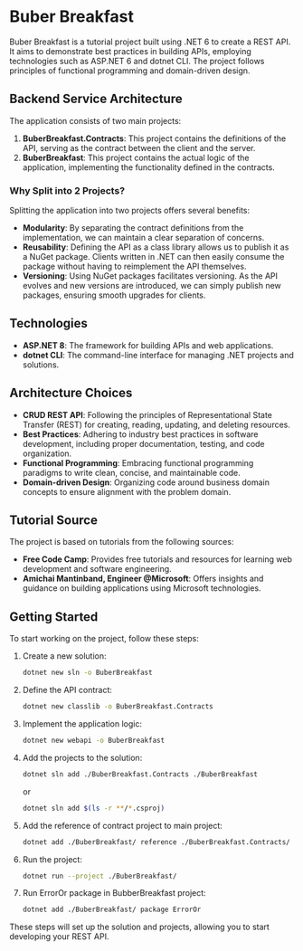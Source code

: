# Buber Breakfast

Buber Breakfast is a tutorial project built using .NET 6 to create a REST API. It aims to demonstrate best practices in building APIs, employing technologies such as ASP.NET 6 and dotnet CLI. The project follows principles of functional programming and domain-driven design.

## Backend Service Architecture

The application consists of two main projects:

1. **BuberBreakfast.Contracts**: This project contains the definitions of the API, serving as the contract between the client and the server.
2. **BuberBreakfast**: This project contains the actual logic of the application, implementing the functionality defined in the contracts.

### Why Split into 2 Projects?

Splitting the application into two projects offers several benefits:

- **Modularity**: By separating the contract definitions from the implementation, we can maintain a clear separation of concerns.
- **Reusability**: Defining the API as a class library allows us to publish it as a NuGet package. Clients written in .NET can then easily consume the package without having to reimplement the API themselves.
- **Versioning**: Using NuGet packages facilitates versioning. As the API evolves and new versions are introduced, we can simply publish new packages, ensuring smooth upgrades for clients.

## Technologies

- **ASP.NET 8**: The framework for building APIs and web applications.
- **dotnet CLI**: The command-line interface for managing .NET projects and solutions.

## Architecture Choices

- **CRUD REST API**: Following the principles of Representational State Transfer (REST) for creating, reading, updating, and deleting resources.
- **Best Practices**: Adhering to industry best practices in software development, including proper documentation, testing, and code organization.
- **Functional Programming**: Embracing functional programming paradigms to write clean, concise, and maintainable code.
- **Domain-driven Design**: Organizing code around business domain concepts to ensure alignment with the problem domain.

## Tutorial Source

The project is based on tutorials from the following sources:

- **Free Code Camp**: Provides free tutorials and resources for learning web development and software engineering.
- **Amichai Mantinband, Engineer @Microsoft**: Offers insights and guidance on building applications using Microsoft technologies.

## Getting Started

To start working on the project, follow these steps:

1. Create a new solution:
   ```bash
   dotnet new sln -o BuberBreakfast
   ```

2. Define the API contract:
   ```bash
   dotnet new classlib -o BuberBreakfast.Contracts
   ```

3. Implement the application logic:
   ```bash
   dotnet new webapi -o BuberBreakfast
   ```

4. Add the projects to the solution:
   ```bash
   dotnet sln add ./BuberBreakfast.Contracts ./BuberBreakfast
   ```
   or
   ```bash
   dotnet sln add $(ls -r **/*.csproj)
   ```

5. Add the reference of contract project to main project:
   ```bash
   dotnet add ./BuberBreakfast/ reference ./BuberBreakfast.Contracts/
   ```

5. Run the project:
   ```bash
   dotnet run --project ./BuberBreakfast/
   ```
   
5. Run ErrorOr package in BubberBreakfast project:
   ```bash
   dotnet add ./BuberBreakfast/ package ErrorOr
   ```

These steps will set up the solution and projects, allowing you to start developing your REST API.

